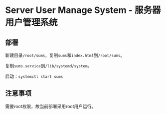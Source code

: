 # Server User Manage System - 服务器用户管理系统

## 部署

新建目录`/root/sums`，复制`sums`和`index.html`到`/root/sums`。  

复制`sums.service`到`/lib/systemd/system`。  

启动：`systemctl start sums`  

## 注意事项

需要root权限，故当前部署采用root用户运行。
